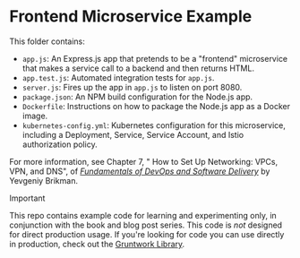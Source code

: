 # Frontend Microservice Example 

This folder contains:

* `app.js`: An Express.js app that pretends to be a "frontend" microservice that makes a service call to a backend and
  then returns HTML.
* `app.test.js`: Automated integration tests for `app.js`.
* `server.js`: Fires up the app in `app.js` to listen on port 8080.
* `package.json`: An NPM build configuration for the Node.js app.
* `Dockerfile`: Instructions on how to package the Node.js app as a Docker image.
* `kubernetes-config.yml`: Kubernetes configuration for this microservice, including a Deployment, Service,
  Service Account, and Istio authorization policy.

For more information, see Chapter 7, " How to Set Up Networking: VPCs, VPN, and DNS", of
[_Fundamentals of DevOps and Software Delivery_](https://www.fundamentals-of-devops.com) by Yevgeniy Brikman.

> [!IMPORTANT]  
> This repo contains example code for learning and experimenting only, in conjunction with the book and blog post
> series. This code is _not_ designed for direct production usage. If you're looking for code you can use directly in
> production, check out the [Gruntwork Library](https://www.gruntwork.io/products/library).
